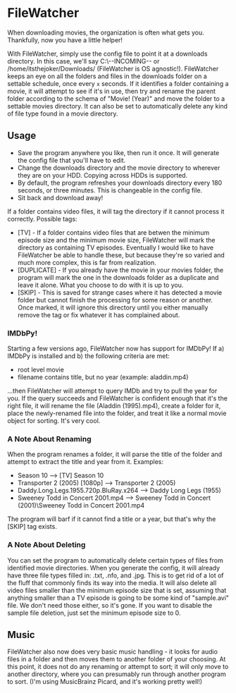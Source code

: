# FileWatcher
When downloading movies, the organization is often what gets you. Thankfully, now you have a little helper!

With FileWatcher, simply use the config file to point it at a downloads directory. In this case, we'll say C:\\--INCOMING-- or /home/itsthejoker/Downloads/ (FileWatcher is OS agnostic!). FileWatcher keeps an eye on all the folders and files in the downloads folder on a settable schedule, once every `x` seconds. If it identifies a folder containing a movie, it will attempt to see if it's in use, then try and rename the parent folder according to the schema of "Movie! (Year)" and move the folder to a settable movies directory. It can also be set to automatically delete any kind of file type found in a movie directory.

## Usage
* Save the program anywhere you like, then run it once. It will generate the config file that you'll have to edit.
* Change the downloads directory and the movie directory to wherever they are on your HDD. Copying across HDDs is supported.
* By default, the program refreshes your downloads directory every 180 seconds, or three minutes. This is changeable in the config file.
* Sit back and download away!

If a folder contains video files, it will tag the directory if it cannot process it correctly. Possible tags:
* [TV] - If a folder contains video files that are betwen the minimum episode size and the minimum movie size, FileWatcher will mark the directory as containing TV episodes. Eventually I would like to have FileWatcher be able to handle these, but because they're so varied and much more complex, this is far from realization.
* [DUPLICATE] - If you already have the movie in your movies folder, the program will mark the one in the downloads folder as a duplicate and leave it alone. What you choose to do with it is up to you.
* [SKIP] - This is saved for strange cases where it has detected a movie folder but cannot finish the processing for some reason or another. Once marked, it will ignore this directory until you either manually remove the tag or fix whatever it has complained about.

### IMDbPy!
Starting a few versions ago, FileWatcher now has support for IMDbPy! If a) IMDbPy is installed and b) the following criteria are met:

* root level movie
* filename contains title, but no year (example: aladdin.mp4)

...then FileWatcher will attempt to query IMDb and try to pull the year for you. If the query succeeds and FileWatcher is confident enough that it's the right file, it will rename the file (Aladdin (1995).mp4), create a folder for it, place the newly-renamed file into the folder, and treat it like a normal movie object for sorting. It's very cool.

### A Note About Renaming
When the program renames a folder, it will parse the title of the folder and attempt to extract the title and year from it. Examples:
* Season 10 --> [TV] Season 10
* Transporter 2 (2005) [1080p] --> Transporter 2 (2005)
* Daddy.Long.Legs.1955.720p.BluRay.x264 --> Daddy Long Legs (1955)
* Sweeney Todd in Concert 2001.mp4 --> Sweeney Todd in Concert (2001)\Sweeney Todd in Concert 2001.mp4

The program will barf if it cannot find a title or a year, but that's why the [SKIP] tag exists.

### A Note About Deleting
You can set the program to automatically delete certain types of files from identified movie directories. When you generate the config, it will already have three file types filled in: .txt, .nfo, and .jpg. This is to get rid of a lot of the fluff that commonly finds its way into the media. It will also delete all video files smaller than the minimum episode size that is set, assuming that anything smaller than a TV episode is going to be some kind of "sample.avi" file. We don't need those either, so it's gone. If you want to disable the sample file deletion, just set the minimum episode size to 0.

## Music
FileWatcher also now does very basic music handling - it looks for audio files in a folder and then moves them to another folder of your choosing. At this point, it does not do any renaming or attempt to sort; it will only move to another directory, where you can presumably run through another program to sort. (I'm using MusicBrainz Picard, and it's working pretty well!)
